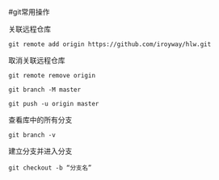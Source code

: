 #git常用操作

关联远程仓库

<!-- <table><tr><td bgcolor=Black><font color=White>git remote add origin https://github.com/iroyway/hlw.git</font></td></tr></table> 
代码颜色-->

```
git remote add origin https://github.com/iroyway/hlw.git
```
	
取消关联远程仓库
```
git remote remove origin
```

```
git branch -M master
```

```
git push -u origin master
```

查看库中的所有分支
```
git branch -v
```
建立分支并进入分支
```
git checkout -b “分支名”
```
